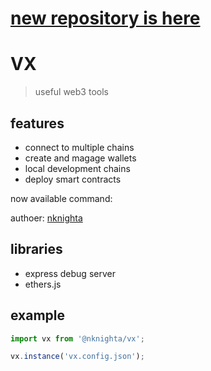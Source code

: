 # [new repository is here](https://github.com/nknighta/xnv)

# VX

> useful web3 tools

## features

- connect to multiple chains
- create and magage wallets
- local development chains
- deploy smart contracts

now available command:

authoer: [nknighta](https://nknighta.github.io/)

## libraries

- express
  debug server
- ethers.js

## example

```ts
import vx from '@nknighta/vx';

vx.instance('vx.config.json');
```
